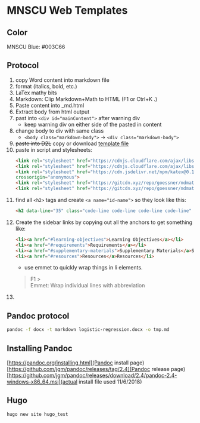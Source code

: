 # MNSCU Web Templates

## Color

MNSCU Blue: #003C66

## Protocol

1. copy Word content into markdown file
1. format (italics, bold, etc.) 
1. LaTex mathy bits
1. Markdown: Clip Markdown+Math to HTML (F1 or Ctrl+K .)
1. Paste content into _md.html
1. Extract body from html output
1. past into `<div id="mainContent">` after warning div
    - keep warning div on either side of the pasted in content
1. change body to div with same class
    - `<body class="markdown-body">` &rarr; `<div class="markdown-body">`
1. ~~paste into D2L~~ copy or download [template file](includes/metroTemplate.html)
1. paste in script and stylesheets:
    ```html
    <link rel="stylesheet" href="https://cdnjs.cloudflare.com/ajax/libs/github-markdown-css/2.4.1/github-markdown.min.css">
    <link rel="stylesheet" href="https://cdnjs.cloudflare.com/ajax/libs/highlight.js/9.11.0/styles/default.min.css">
    <link rel="stylesheet" href="https://cdn.jsdelivr.net/npm/katex@0.10.0-rc.1/dist/katex.min.css" integrity="sha384-D+9gmBxUQogRLqvARvNLmA9hS2x//eK1FhVb9PiU86gmcrBrJAQT8okdJ4LMp2uv"
    crossorigin="anonymous">
    <link rel="stylesheet" href="https://gitcdn.xyz/repo/goessner/mdmath/master/css/texmath.css">
    <link rel="stylesheet" href="https://gitcdn.xyz/repo/goessner/mdmath/master/css/vscode-texmath.css">
    ```
1. find all `<h2>` tags and create `<a name="id-name">` so they look like this:
    ```html
    <h2 data-line="35" class="code-line code-line code-line code-line" id="resources"><a name="resources"></a>Resources</h2>
    ```
1. Create the sidebar links by copying out all the anchors to get something like:
    ```html
    <li><a href="#learning-objectives">Learning Objectives</a></li>
    <li><a href="#requirements">Requirements</a></li>
    <li><a href="#supplementary-materials">Supplementary Materials</a>Supplementary Materials</li>
    <li><a href="#resources">Resources</a>Resources</li>
    ```
    - use emmet to quickly wrap things in li elements. 
    > F1 >  
    > Emmet: Wrap individual lines with abbreviation
1. 


## Pandoc protocol 

```bash
pandoc -f docx -t markdown logistic-regression.docx -o tmp.md
```

## Installing Pandoc

[https://pandoc.org/installing.html](Pandoc install page)
[https://github.com/jgm/pandoc/releases/tag/2.4](Pandoc release page)
[https://github.com/jgm/pandoc/releases/download/2.4/pandoc-2.4-windows-x86_64.msi](actual install file used 11/6/2018)

## Hugo

```bash
hugo new site hugo_test
```

